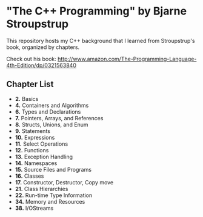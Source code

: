 <h1>"The C++ Programming" by Bjarne Stroupstrup</h1>

This repository hosts my C++ background that I learned
from Stroupstrup's book, organized by chapters.

Check out his book: http://www.amazon.com/The-Programming-Language-4th-Edition/dp/0321563840

<h2>Chapter List</h2>
<ul>
  <li><b>2.</b> Basics</li>
  <li><b>4.</b> Containers and Algorithms </li>
  <li><b>6.</b> Types and Declarations </li>
  <li><b>7.</b> Pointers, Arrays, and References </li>
  <li><b>8.</b> Structs, Unions, and Enum </li>
  <li><b>9.</b> Statements </li>
  <li><b>10.</b> Expressions </li>
  <li><b>11.</b> Select Operations </li>
  <li><b>12.</b> Functions </li>
  <li><b>13.</b> Exception Handling </li>
  <li><b>14.</b> Namespaces </li>
  <li><b>15.</b> Source Files and Programs </li>
  <li><b>16.</b> Classes </li>
  <li><b>17.</b> Constructor, Destructor, Copy move</li>
  <li><b>21.</b> Class Hierarchies </li>
  <li><b>22.</b> Run-time Type Information </li>
  <li><b>34.</b> Memory and Resources </li>
  <li><b>38.</b> I/OStreams </li>
</ul>

